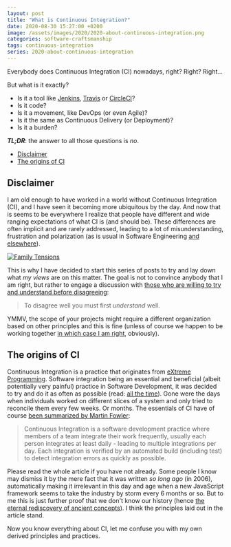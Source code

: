 ```yaml
---
layout: post
title: "What is Continuous Integration?"
date: 2020-08-30 15:27:00 +0200
image: /assets/images/2020/2020-about-continuous-integration.png
categories: software-craftsmanship
tags: continuous-integration
series: 2020-about-continuous-integration
---
```


Everybody does Continuous Integration (CI) nowadays, right? Right? Right...

But what is it exactly?
* Is it a tool like [Jenkins](https://www.jenkins.io/), [Travis](https://travis-ci.org/) or [CircleCI](https://circleci.com/)?
* Is it code?
* Is it a movement, like DevOps (or even Agile)?
* Is it the same as Continuous Delivery (or Deployment)?
* Is it a burden?

***TL;DR***: the answer to all those questions is *no*.

* [Disclaimer](#disclaimer)
* [The origins of CI](#the-origins-of-ci)

## Disclaimer
I am old enough to have worked in a world without Continuous Integration (CI), and I have seen it becoming more ubiquitous by the day. And now that is seems to be everywhere I realize that people have different and wide ranging expectations of what CI is (and should be). These differences are often implicit and are rarely addressed, leading to a lot of misunderstanding, frustration and polarization (as is usual in Software Engineering [and elsewhere](https://www.wired.com/story/jeff-weiner-on-how-technology-accentuates-tribalism/)).

[![Family Tensions](https://faasandfurious.com/pages/family-tensions.png)](https://faasandfurious.com/119)

This is why I have decided to start this series of posts to try and lay down what *my views* are on this matter. The goal is not to convince anybody that I am right, but rather to engage a discussion with [those who are willing to try and understand before disagreeing](https://www.nytimes.com/2017/09/24/opinion/dying-art-of-disagreement.html):
> To disagree well you must first *understand* well.

YMMV, the scope of your projects might require a different organization based on other principles and this is fine (unless of course we happen to be working together [in which case I am right](https://www.youtube.com/watch?v=E_LUGY_ptGA), obviously).

## The origins of CI
Continuous Integration is a practice that originates from [eXtreme Programming](https://en.wikipedia.org/wiki/Extreme_programming). Software integration being an essential and beneficial (albeit potentially very painful) practice in Software Development, it was decided to try and do it as often as possible (read: [all the time](http://www.extremeprogramming.org/rules/integrateoften.html)). Gone were the days when individuals worked on different slices of a system and only tried to reconcile them every few weeks. Or months. The essentials of CI have of course [been summarized by Martin Fowler](https://martinfowler.com/articles/continuousIntegration.html):
> Continuous Integration is a software development practice where members of a team integrate their work frequently, usually each person integrates at least daily - leading to multiple integrations per day. Each integration is verified by an automated build (including test) to detect integration errors as quickly as possible.

Please read the whole article if you have not already. Some people I know may dismiss it by the mere fact that it was written *so long ago* (in 2006), automatically making it irrelevant in this day and age when a new JavaScript framework seems to take the industry by storm every 6 months or so. But to me this is just further proof that we don't know our history (hence [the eternal rediscovery of ancient concepts](https://www.youtube.com/watch?v=KjgvffBlWAg)). I think the principles laid out in the article stand.

Now you know everything about CI, let me confuse you with my own derived principles and practices.